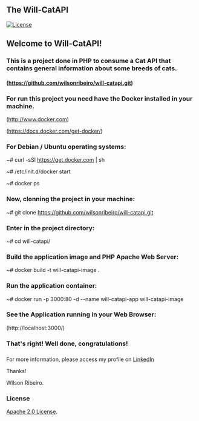 ## The Will-CatAPI

<!-- Lincense -->
[![License](https://img.shields.io/badge/License-Apache%202.0-blue.svg)](https://opensource.org/licenses/Apache-2.0)


## Welcome to Will-CatAPI!

### This is a project done in PHP to consume a Cat API that contains general information about some breeds of cats.

#### (https://github.com/wilsonribeiro/will-catapi.git)



### For run this project you need have the Docker installed in your machine.

(http://www.docker.com)

(https://docs.docker.com/get-docker/)

### For Debian / Ubuntu operating systems:

~# curl -sSl https://get.docker.com | sh

~# /etc/init.d/docker start

~# docker ps


### Now, clonning the project in your machine:

~# git clone https://github.com/wilsonribeiro/will-catapi.git

### Enter in the project directory:

~# cd will-catapi/

### Build the application image and PHP Apache Web Server:

~# docker build -t will-catapi-image .

### Run the application container:

~# docker run -p 3000:80 -d --name will-catapi-app will-catapi-image

### See the Application running in your Web Browser:

(http://localhost:3000/)


### That's right! Well done, congratulations!

###

For more information, please access my profile on [LinkedIn](https://www.linkedin.com/in/wilsonribeiro2/)


Thanks!

Wilson Ribeiro.

### License
<!-- Keep full URL links to repo files because this README syncs from main to gh-pages.  -->
[Apache 2.0 License](https://github.com/wilsonribeiro/will-catapi/blob/master/LICENSE).
